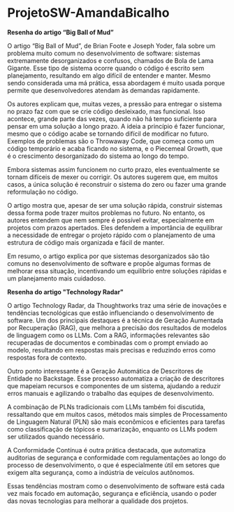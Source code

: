 # ProjetoSW-AmandaBicalho

**Resenha do artigo “Big Ball of Mud”** 

O artigo “Big Ball of Mud”, de Brian Foote e Joseph Yoder, fala sobre um problema muito comum no desenvolvimento de software: sistemas extremamente desorganizados e confusos, chamados de Bola de Lama Gigante. Esse tipo de sistema ocorre quando o código é escrito sem planejamento, resultando em algo difícil de entender e manter. Mesmo sendo considerada uma má prática, essa abordagem é muito usada porque permite que desenvolvedores atendam às demandas rapidamente. 

Os autores explicam que, muitas vezes, a pressão para entregar o sistema no prazo faz com que se crie código desleixado, mas funcional. Isso acontece, grande parte das vezes, quando não há tempo suficiente para pensar em uma solução a longo prazo. A ideia a princípio é fazer funcionar, mesmo que o código acabe se tornando difícil de modificar no futuro. Exemplos de problemas são o Throwaway Code, que começa como um código temporário e acaba ficando no sistema, e o Piecemeal Growth, que é o crescimento desorganizado do sistema ao longo do tempo. 

Embora sistemas assim funcionem no curto prazo, eles eventualmente se tornam difíceis de mexer ou corrigir. Os autores sugerem que, em muitos casos, a única solução é reconstruir o sistema do zero ou fazer uma grande reformulação no código. 

O artigo mostra que, apesar de ser uma solução rápida, construir sistemas dessa forma pode trazer muitos problemas no futuro. No entanto, os autores entendem que nem sempre é possível evitar, especialmente em projetos com prazos apertados. Eles defendem a importância de equilibrar a necessidade de entregar o projeto rápido com o planejamento de uma estrutura de código mais organizada e fácil de manter. 

Em resumo, o artigo explica por que sistemas desorganizados são tão comuns no desenvolvimento de software e propõe algumas formas de melhorar essa situação, incentivando um equilíbrio entre soluções rápidas e um planejamento mais cuidadoso. 


**Resenha do artigo "Technology Radar"** 

O artigo Technology Radar, da Thoughtworks traz uma série de inovações e tendências tecnológicas que estão influenciando o desenvolvimento de software. Um dos principais destaques é a técnica de Geração Aumentada por Recuperação (RAG), que melhora a precisão dos resultados de modelos de linguagem como os LLMs. Com a RAG, informações relevantes são recuperadas de documentos e combinadas com o prompt enviado ao modelo, resultando em respostas mais precisas e reduzindo erros como respostas fora de contexto. 

  

Outro ponto interessante é a Geração Automática de Descritores de Entidade no Backstage. Esse processo automatiza a criação de descritores que mapeiam recursos e componentes de um sistema, ajudando a reduzir erros manuais e agilizando o trabalho das equipes de desenvolvimento. 

  

A combinação de PLNs tradicionais com LLMs também foi discutida, ressaltando que em muitos casos, métodos mais simples de Processamento de Linguagem Natural (PLN) são mais econômicos e eficientes para tarefas como classificação de tópicos e sumarização, enquanto os LLMs podem ser utilizados quando necessário. 

  

A Conformidade Contínua é outra prática destacada, que automatiza auditorias de segurança e conformidade com regulamentações ao longo do processo de desenvolvimento, o que é especialmente útil em setores que exigem alta segurança, como a indústria de veículos autônomos. 

  

Essas tendências mostram como o desenvolvimento de software está cada vez mais focado em automação, segurança e eficiência, usando o poder das novas tecnologias para melhorar a qualidade dos projetos. 

 

 
